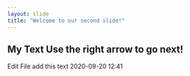 ```yaml
---
layout: slide
title: "Welcome to our second slide!"
---
```

My Text
Use the right arrow to go next!
---
Edit File 
add this text 2020-09-20 12:41


